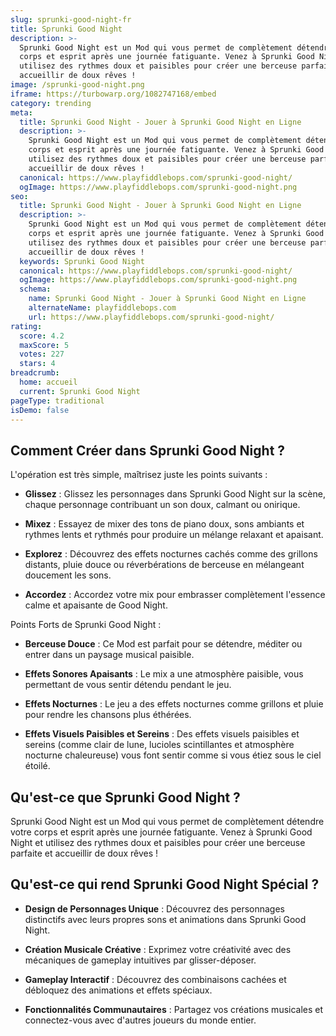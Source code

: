 ```yaml
---
slug: sprunki-good-night-fr
title: Sprunki Good Night
description: >-
  Sprunki Good Night est un Mod qui vous permet de complètement détendre votre
  corps et esprit après une journée fatiguante. Venez à Sprunki Good Night et
  utilisez des rythmes doux et paisibles pour créer une berceuse parfaite et
  accueillir de doux rêves !
image: /sprunki-good-night.png
iframe: https://turbowarp.org/1082747168/embed
category: trending
meta:
  title: Sprunki Good Night - Jouer à Sprunki Good Night en Ligne
  description: >-
    Sprunki Good Night est un Mod qui vous permet de complètement détendre votre
    corps et esprit après une journée fatiguante. Venez à Sprunki Good Night et
    utilisez des rythmes doux et paisibles pour créer une berceuse parfaite et
    accueillir de doux rêves !
  canonical: https://www.playfiddlebops.com/sprunki-good-night/
  ogImage: https://www.playfiddlebops.com/sprunki-good-night.png
seo:
  title: Sprunki Good Night - Jouer à Sprunki Good Night en Ligne
  description: >-
    Sprunki Good Night est un Mod qui vous permet de complètement détendre votre
    corps et esprit après une journée fatiguante. Venez à Sprunki Good Night et
    utilisez des rythmes doux et paisibles pour créer une berceuse parfaite et
    accueillir de doux rêves !
  keywords: Sprunki Good Night
  canonical: https://www.playfiddlebops.com/sprunki-good-night/
  ogImage: https://www.playfiddlebops.com/sprunki-good-night.png
  schema:
    name: Sprunki Good Night - Jouer à Sprunki Good Night en Ligne
    alternateName: playfiddlebops.com
    url: https://www.playfiddlebops.com/sprunki-good-night/
rating:
  score: 4.2
  maxScore: 5
  votes: 227
  stars: 4
breadcrumb:
  home: accueil
  current: Sprunki Good Night
pageType: traditional
isDemo: false
---
```


## Comment Créer dans Sprunki Good Night ?

L'opération est très simple, maîtrisez juste les points suivants :

- **Glissez** : Glissez les personnages dans Sprunki Good Night sur la scène, chaque personnage contribuant un son doux, calmant ou onirique.

- **Mixez** : Essayez de mixer des tons de piano doux, sons ambiants et rythmes lents et rythmés pour produire un mélange relaxant et apaisant.

- **Explorez** : Découvrez des effets nocturnes cachés comme des grillons distants, pluie douce ou réverbérations de berceuse en mélangeant doucement les sons.

- **Accordez** : Accordez votre mix pour embrasser complètement l'essence calme et apaisante de Good Night.

Points Forts de Sprunki Good Night :

- **Berceuse Douce** : Ce Mod est parfait pour se détendre, méditer ou entrer dans un paysage musical paisible.

- **Effets Sonores Apaisants** : Le mix a une atmosphère paisible, vous permettant de vous sentir détendu pendant le jeu.

- **Effets Nocturnes** : Le jeu a des effets nocturnes comme grillons et pluie pour rendre les chansons plus éthérées.

- **Effets Visuels Paisibles et Sereins** : Des effets visuels paisibles et sereins (comme clair de lune, lucioles scintillantes et atmosphère nocturne chaleureuse) vous font sentir comme si vous étiez sous le ciel étoilé.

## Qu'est-ce que Sprunki Good Night ?

Sprunki Good Night est un Mod qui vous permet de complètement détendre votre corps et esprit après une journée fatiguante. Venez à Sprunki Good Night et utilisez des rythmes doux et paisibles pour créer une berceuse parfaite et accueillir de doux rêves !

## Qu'est-ce qui rend Sprunki Good Night Spécial ?

- **Design de Personnages Unique** : Découvrez des personnages distinctifs avec leurs propres sons et animations dans Sprunki Good Night.

- **Création Musicale Créative** : Exprimez votre créativité avec des mécaniques de gameplay intuitives par glisser-déposer.

- **Gameplay Interactif** : Découvrez des combinaisons cachées et débloquez des animations et effets spéciaux.

- **Fonctionnalités Communautaires** : Partagez vos créations musicales et connectez-vous avec d'autres joueurs du monde entier.